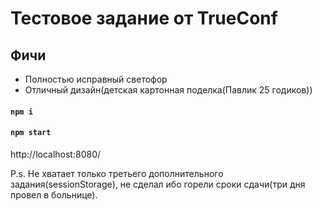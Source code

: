 # Тестовое задание от TrueConf
## Фичи
- Полностью исправный светофор 
- Отличный дизайн(детская картонная поделка(Павлик 25 годиков))
#### `npm i `
#### `npm start`
http://localhost:8080/

P.s. Не хватает только третьего дополнительного задания(sessionStorage), не сделал ибо горели сроки сдачи(три дня провел в больнице).
